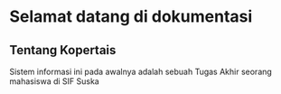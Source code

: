 # Selamat datang di dokumentasi


## Tentang Kopertais
Sistem informasi ini pada awalnya adalah sebuah Tugas
Akhir seorang mahasiswa di SIF Suska